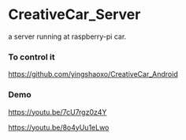 # CreativeCar_Server
a server running at raspberry-pi car.

### To control it
https://github.com/yingshaoxo/CreativeCar_Android

### Demo
https://youtu.be/7cU7rgz0z4Y

https://youtu.be/8o4yUu1eLwo

